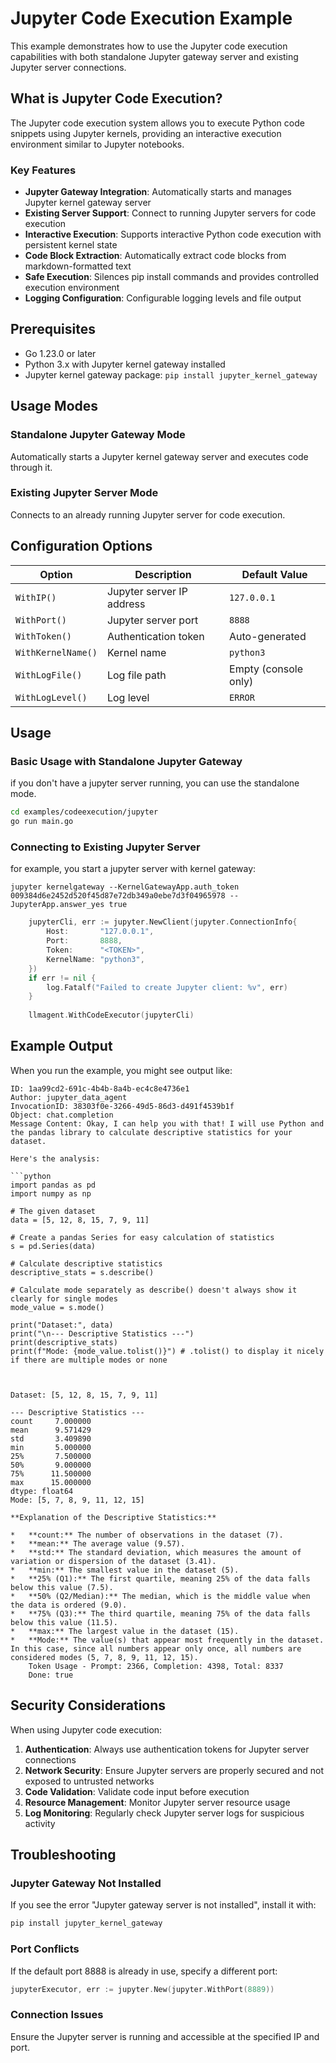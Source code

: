# Jupyter Code Execution Example

This example demonstrates how to use the Jupyter code execution capabilities with both standalone Jupyter gateway server and existing Jupyter server connections.

## What is Jupyter Code Execution?

The Jupyter code execution system allows you to execute Python code snippets using Jupyter kernels, providing an interactive execution environment similar to Jupyter notebooks.

### Key Features

- **Jupyter Gateway Integration**: Automatically starts and manages Jupyter kernel gateway server
- **Existing Server Support**: Connect to running Jupyter servers for code execution
- **Interactive Execution**: Supports interactive Python code execution with persistent kernel state
- **Code Block Extraction**: Automatically extract code blocks from markdown-formatted text
- **Safe Execution**: Silences pip install commands and provides controlled execution environment
- **Logging Configuration**: Configurable logging levels and file output

## Prerequisites

- Go 1.23.0 or later
- Python 3.x with Jupyter kernel gateway installed
- Jupyter kernel gateway package: `pip install jupyter_kernel_gateway`

## Usage Modes

### Standalone Jupyter Gateway Mode

Automatically starts a Jupyter kernel gateway server and executes code through it.

### Existing Jupyter Server Mode

Connects to an already running Jupyter server for code execution.

## Configuration Options

| Option | Description | Default Value |
| ------ | ----------- | ------------- |
| `WithIP()` | Jupyter server IP address | `127.0.0.1` |
| `WithPort()` | Jupyter server port | `8888` |
| `WithToken()` | Authentication token | Auto-generated |
| `WithKernelName()` | Kernel name | `python3` |
| `WithLogFile()` | Log file path | Empty (console only) |
| `WithLogLevel()` | Log level | `ERROR` |

## Usage

### Basic Usage with Standalone Jupyter Gateway

if you don't have a jupyter server running, you can use the standalone mode.

```bash
cd examples/codeexecution/jupyter
go run main.go
```

### Connecting to Existing Jupyter Server

for example, you start a jupyter server with kernel gateway:
```shell
jupyter kernelgateway --KernelGatewayApp.auth_token 009384d6e2452d520f45d87e72db349a0ebe7d3f04965978 --JupyterApp.answer_yes true
```

```go
    jupyterCli, err := jupyter.NewClient(jupyter.ConnectionInfo{
		Host:       "127.0.0.1",
		Port:       8888,
		Token:      "<TOKEN>",
		KernelName: "python3",
	})
	if err != nil {
		log.Fatalf("Failed to create Jupyter client: %v", err)
	}
	
    llmagent.WithCodeExecutor(jupyterCli)
```

## Example Output

When you run the example, you might see output like:

```
ID: 1aa99cd2-691c-4b4b-8a4b-ec4c8e4736e1
Author: jupyter_data_agent
InvocationID: 38303f0e-3266-49d5-86d3-d491f4539b1f
Object: chat.completion
Message Content: Okay, I can help you with that! I will use Python and the pandas library to calculate descriptive statistics for your dataset.

Here's the analysis:

```python
import pandas as pd
import numpy as np

# The given dataset
data = [5, 12, 8, 15, 7, 9, 11]

# Create a pandas Series for easy calculation of statistics
s = pd.Series(data)

# Calculate descriptive statistics
descriptive_stats = s.describe()

# Calculate mode separately as describe() doesn't always show it clearly for single modes
mode_value = s.mode()

print("Dataset:", data)
print("\n--- Descriptive Statistics ---")
print(descriptive_stats)
print(f"Mode: {mode_value.tolist()}") # .tolist() to display it nicely if there are multiple modes or none



Dataset: [5, 12, 8, 15, 7, 9, 11]

--- Descriptive Statistics ---
count     7.000000
mean      9.571429
std       3.409890
min       5.000000
25%       7.500000
50%       9.000000
75%      11.500000
max      15.000000
dtype: float64
Mode: [5, 7, 8, 9, 11, 12, 15]

**Explanation of the Descriptive Statistics:**

*   **count:** The number of observations in the dataset (7).
*   **mean:** The average value (9.57).
*   **std:** The standard deviation, which measures the amount of variation or dispersion of the dataset (3.41).
*   **min:** The smallest value in the dataset (5).
*   **25% (Q1):** The first quartile, meaning 25% of the data falls below this value (7.5).
*   **50% (Q2/Median):** The median, which is the middle value when the data is ordered (9.0).
*   **75% (Q3):** The third quartile, meaning 75% of the data falls below this value (11.5).
*   **max:** The largest value in the dataset (15).
*   **Mode:** The value(s) that appear most frequently in the dataset. In this case, since all numbers appear only once, all numbers are considered modes (5, 7, 8, 9, 11, 12, 15).
    Token Usage - Prompt: 2366, Completion: 4398, Total: 8337
    Done: true
```

## Security Considerations

When using Jupyter code execution:

1. **Authentication**: Always use authentication tokens for Jupyter server connections
2. **Network Security**: Ensure Jupyter servers are properly secured and not exposed to untrusted networks
3. **Code Validation**: Validate code input before execution
4. **Resource Management**: Monitor Jupyter server resource usage
5. **Log Monitoring**: Regularly check Jupyter server logs for suspicious activity

## Troubleshooting

### Jupyter Gateway Not Installed

If you see the error "Jupyter gateway server is not installed", install it with:

```bash
pip install jupyter_kernel_gateway
```

### Port Conflicts

If the default port 8888 is already in use, specify a different port:

```go
jupyterExecutor, err := jupyter.New(jupyter.WithPort(8889))
```

### Connection Issues

Ensure the Jupyter server is running and accessible at the specified IP and port.
